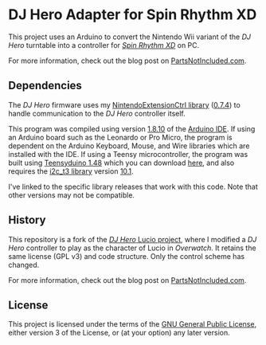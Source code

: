 # DJ Hero Adapter for Spin Rhythm XD
This project uses an Arduino to convert the Nintendo Wii variant of the *DJ Hero* turntable into a controller for [*Spin Rhythm XD*](https://www.spinrhythmgame.com/) on PC.

For more information, check out the blog post on [PartsNotIncluded.com](https://www.partsnotincluded.com/playing-spin-rhythm-xd-modified-dj-hero-controller).

## Dependencies
The *DJ Hero* firmware uses my [NintendoExtensionCtrl library](https://github.com/dmadison/NintendoExtensionCtrl/) ([0.7.4](https://github.com/dmadison/NintendoExtensionCtrl/releases/tag/v0.7.4)) to handle communication to the *DJ Hero* controller itself.

This program was compiled using version [1.8.10](https://www.arduino.cc/en/Main/OldSoftwareReleases) of the [Arduino IDE](https://www.arduino.cc/en/Main/Software). If using an Arduino board such as the Leonardo or Pro Micro, the program is dependent on the Arduino Keyboard, Mouse, and Wire libraries which are installed with the IDE. If using a Teensy microcontroller, the program was built using [Teensyduino 1.48](https://forum.pjrc.com/threads/57906-Teensyduino-1-48-Released) which you can download [here](https://www.pjrc.com/teensy/td_148), and also requires the [i2c_t3 library](https://github.com/nox771/i2c_t3) version [10.1](https://github.com/nox771/i2c_t3/releases/tag/v10.1).

I've linked to the specific library releases that work with this code. Note that other versions may not be compatible.

## History
This repository is a fork of the [*DJ Hero* Lucio project](https://github.com/dmadison/DJHero-Lucio), where I modified a *DJ Hero* controller to play as the character of Lucio in *Overwatch*. It retains the same license (GPL v3) and code structure. Only the control scheme has changed.

For more information, check out the blog post on [PartsNotIncluded.com](http://www.partsnotincluded.com/altctrl/playing-lucio-with-a-dj-hero-turntable).

## License
This project is licensed under the terms of the [GNU General Public License](https://www.gnu.org/licenses/gpl-3.0.en.html), either version 3 of the License, or (at your option) any later version.
